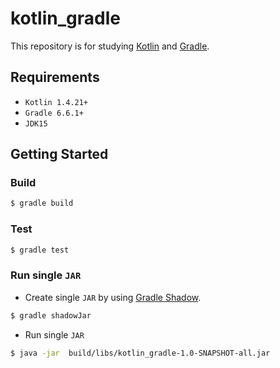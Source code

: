 # kotlin_gradle

This repository is for studying [Kotlin](https://kotlinlang.org/) and [Gradle](https://gradle.org/).

## Requirements

* `Kotlin 1.4.21+`
* `Gradle 6.6.1+`
* `JDK15`

## Getting Started

### Build

```bash
$ gradle build
```

### Test

```bash
$ gradle test
```

### Run single `JAR`

* Create single `JAR` by using [Gradle Shadow](https://github.com/johnrengelman/shadow).

```bash
$ gradle shadowJar
```

* Run single `JAR`

```bash
$ java -jar  build/libs/kotlin_gradle-1.0-SNAPSHOT-all.jar
```

